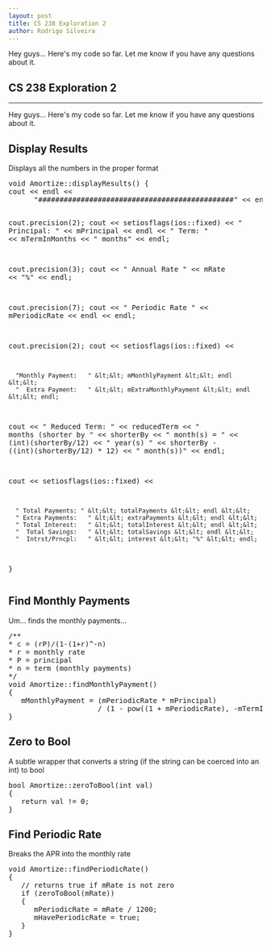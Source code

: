 ```yaml
---
layout: post
title: CS 238 Exploration 2
author: Rodrigo Silveira
---
```


Hey guys... Here's my code so far. Let me know if you have any questions about it.

## CS 238 Exploration 2
-----

Hey guys... Here's my code so far. Let me know if you have any questions about it.
<h2>Display Results</h2>
Displays all the numbers in the proper format
<pre class="i_code">void Amortize::displayResults() {
cout &lt;&lt; endl &lt;&lt;
      "##############################################" &lt;&lt; endl &lt;&lt; endl;

   cout.precision(2);
   cout &lt;&lt; setiosflags(ios::fixed) &lt;&lt;
      "      Principal: " &lt;&lt; mPrincipal &lt;&lt; endl &lt;&lt;
      "           Term: " &lt;&lt; mTermInMonths &lt;&lt; " months" &lt;&lt; endl;

   cout.precision(3);
   cout &lt;&lt;
      "     Annual Rate " &lt;&lt; mRate &lt;&lt; "%" &lt;&lt; endl;

   cout.precision(7);
   cout &lt;&lt;
      "   Periodic Rate " &lt;&lt; mPeriodicRate &lt;&lt; endl &lt;&lt; endl;

   cout.precision(2);
   cout &lt;&lt; setiosflags(ios::fixed) &lt;&lt;

      "Monthly Payment:   " &lt;&lt; mMonthlyPayment &lt;&lt; endl &lt;&lt;
      "  Extra Payment:   " &lt;&lt; mExtraMonthlyPayment &lt;&lt; endl &lt;&lt; endl;

   cout &lt;&lt; "   Reduced Term: "
         &lt;&lt; reducedTerm &lt;&lt; " months (shorter by "
         &lt;&lt; shorterBy &lt;&lt; " month(s) = " &lt;&lt; (int)(shorterBy/12)
         &lt;&lt; " year(s) " &lt;&lt; shorterBy - ((int)(shorterBy/12) * 12)
         &lt;&lt; " month(s))" &lt;&lt; endl;

   cout &lt;&lt; setiosflags(ios::fixed) &lt;&lt;

      " Total Payments: " &lt;&lt; totalPayments &lt;&lt; endl &lt;&lt;
      " Extra Payments:   " &lt;&lt; extraPayments &lt;&lt; endl &lt;&lt;
      " Total Interest:   " &lt;&lt; totalInterest &lt;&lt; endl &lt;&lt;
      "  Total Savings:   " &lt;&lt; totalSavings &lt;&lt; endl &lt;&lt;
      "  Intrst/Prncpl:   " &lt;&lt; interest &lt;&lt; "%" &lt;&lt; endl;
}</pre>
<h2>Find Monthly Payments</h2>
Um... finds the monthly payments...
<pre class="i_code">/**
* c = (rP)/(1-(1+r)^-n)
* r = monthly rate
* P = principal
* n = term (monthly payments)
*/
void Amortize::findMonthlyPayment()
{
   mMonthlyPayment = (mPeriodicRate * mPrincipal)
                     / (1 - pow((1 + mPeriodicRate), -mTermInMonths));
}</pre>
<h2>Zero to Bool</h2>
A subtle wrapper that converts a string (if the string can be coerced into an int) to bool
<pre class="i_code">bool Amortize::zeroToBool(int val)
{
   return val != 0;
}</pre>
<h2>Find Periodic Rate</h2>
Breaks the APR into the monthly rate
<pre class="i_code">void Amortize::findPeriodicRate()
{
   // returns true if mRate is not zero
   if (zeroToBool(mRate))
   {
      mPeriodicRate = mRate / 1200;
      mHavePeriodicRate = true;
   }
}</pre>
